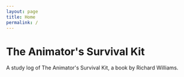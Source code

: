 ```yaml
---
layout: page
title: Home
permalink: /
---
```


# The Animator's Survival Kit
A study log of The Animator's Survival Kit, a book by Richard Williams.
